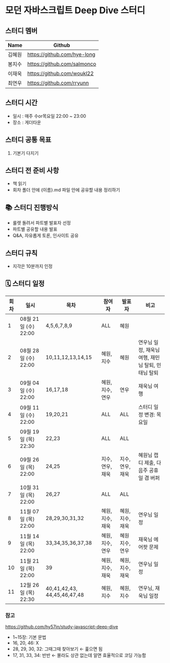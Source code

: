 # 모던 자바스크립트 Deep Dive 스터디

## 스터디 멤버
|Name|Github|
|---|---|
|김혜원|https://github.com/hye-long|
|봉지수|https://github.com/salmonco|
|이재욱|https://github.com/woukl22|
|최연우|https://github.com/rryunn|

## 스터디 시간
- 일시 : 매주 수or목요일 22:00 ~ 23:00
- 장소 : 게더타운

## 스터디 공통 목표
1. 기본기 다지기

## 스터디 전 준비 사항
- 책 읽기
- 회차 폴더 안에 {이름}.md 파일 안에 공유할 내용 정리하기

## 📚 스터디 진행방식
- 룰렛 돌려서 파트별 발표자 선정
- 파트별 공유할 내용 발표
- Q&A, 자유롭게 토론, 인사이트 공유

## 스터디 규칙
- 지각은 10분까지 인정

## 🗓 스터디 일정
| 회차  | 일시                | 목차                | 참여자               | 발표자           | 비고                       |
| ---- |--------------------|-------------------|-------------------|---------------|--------------------------|
| 1    | 08월 21일 (수) 22:00 | 4,5,6,7,8,9       | ALL | 혜원 | |
| 2    | 08월 28일 (수) 22:00 | 10,11,12,13,14,15 | 혜원, 지수 | 혜원 | 연우님 일정, 재욱님 여행, 재민님 탈퇴, 민태님 탈퇴 |
| 3    | 09월 04일 (수) 22:00 | 16,17,18          | 혜원, 지수, 연우 | 연우 | 재욱님 여행 |
| 4    | 09월 11일 (수) 22:00 | 19,20,21          | ALL | ALL | 스터디 일정 변경: 목요일 |
| 5    | 09월 19일 (목) 22:30 | 22,23             | ALL | ALL | |
| 6    | 09월 26일 (목) 22:00 | 24,25             | 지수, 연우, 재욱 | 지수, 연우, 재욱 | 혜원님 캡디 제출, 다음주 공휴일 겸 버퍼 |
| 7    | 10월 31일 (목) 22:00 | 26,27             | ALL | ALL | |
| 8    | 11월 07일 (목) 22:00 | 28,29,30,31,32    | 혜원, 지수, 재욱 | 혜원, 지수, 재욱 | 연우님 일정 |
| 9    | 11월 14일 (목) 22:00 | 33,34,35,36,37,38 | 혜원, 지수, 연우 | 혜원 지수, 연우 | 재욱님 에어팟 문제 |
| 10   | 11월 21일 (목) 22:00 | 39                | 혜원, 지수, 재욱 | 혜원, 지수, 재욱 | 연우님 일정 |
| 11   | 12월 26일 (목) 22:30 | 40,41,42,43, 44,45,46,47,48    | 혜원, 지수 | 혜원, 지수 | 연우님, 재욱님 일정 |

### 참고
https://github.com/hy57in/study-javascript-deep-dive

- 1~15장: 기본 문법
- 16, 20, 46: X
- 28, 29, 30, 32: 그때그때 찾아보기 ← 훑으면 됨
- 17, 31, 33, 34: 반반 ← 몰라도 상관 없는데 알면 효율적으로 코딩 가능함
